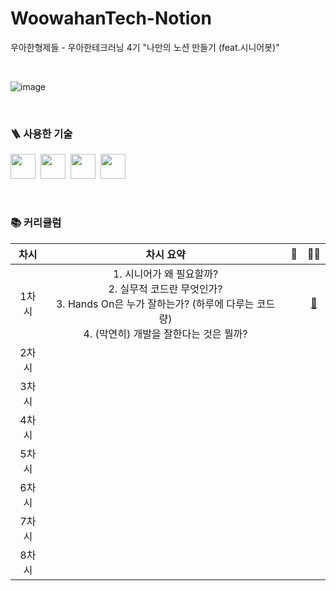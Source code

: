 # WoowahanTech-Notion
우아한형제들 - 우아한테크러닝 4기 "나만의 노션 만들기 (feat.시니어봇)"

<br />

![image](https://user-images.githubusercontent.com/71601985/120310421-5867f380-c311-11eb-8a1a-78e98112a8f3.png)

<br />

### 🪜 사용한 기술


<img src="https://img.shields.io/badge/-React-61DAFB?logo=react&logoColor=white&style=flat" height=40>&nbsp;&nbsp;<img src="https://img.shields.io/badge/-CSS3-2573B6?logo=css3&logoColor=white&style=flat" height=40>&nbsp;&nbsp;<img src="https://img.shields.io/badge/-HTML5-ED4133?logo=html5&logoColor=white&style=flat" height=40>&nbsp;&nbsp;<img src="https://img.shields.io/badge/-TypeScript-3276C1?logo=typescript&logoColor=white&style=flat" height=40>

<br />

### 📚 커리큘럼  
|차시|차시 요약|📂|✍🏻|
|:---:|:---:|:---:|:---:|
|1차시|1. 시니어가 왜 필요할까?<br/>2. 실무적 코드란 무엇인가?<br/>3. Hands On은 누가 잘하는가? (하루에 다루는 코드량)<br/>4. (막연히) 개발을 잘한다는 것은 뭘까?|<a href=""></a>|<a href="https://www.notion.so/1-OT-c3ba7901c3af43779ac9b6c678c94921">🔗</a>|
|2차시||<a href=""></a>|<a href=""></a>|
|3차시||<a href=""></a>|<a href=""></a>|
|4차시||<a href=""></a>|<a href=""></a>|
|5차시||<a href=""></a>|<a href=""></a>|
|6차시||<a href=""></a>|<a href=""></a>|
|7차시||<a href=""></a>|<a href=""></a>|
|8차시||<a href=""></a>|<a href=""></a>|
